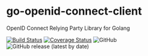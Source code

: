 # go-openid-connect-client
OpenID Connect Relying Party Library for Golang

[![Build Status](https://travis-ci.org/kura-lab/go-openid-connect-client.svg?branch=master)](https://travis-ci.org/kura-lab/go-openid-connect-client)
[![Coverage Status](https://coveralls.io/repos/github/kura-lab/go-openid-connect-client/badge.svg?branch=master)](https://coveralls.io/github/kura-lab/go-openid-connect-client?branch=master)
![GitHub](https://img.shields.io/github/license/kura-lab/go-openid-connect-client)
![GitHub release (latest by date)](https://img.shields.io/github/v/release/kura-lab/go-openid-connect-client)
